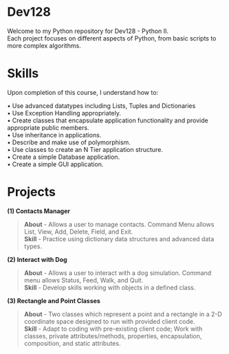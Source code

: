# Dev128
Welcome to my Python repository for Dev128 - Python II.<br/> 
Each project focuses on different aspects of Python, from basic scripts to more complex algorithms.


# Skills
Upon completion of this course, I understand how to:<br/>

• Use advanced datatypes including Lists, Tuples and Dictionaries<br/>
• Use Exception Handling appropriately.<br/>
• Create classes that encapsulate application functionality and provide appropriate public members.<br/>
• Use inheritance in applications.<br/>
• Describe and make use of polymorphism.<br/>
• Use classes to create an N Tier application structure.<br/>
• Create a simple Database application.<br/>
• Create a simple GUI application.


# Projects

**(1) Contacts Manager**
> **About** - Allows a user to manage contacts. Command Menu allows List, View, Add, Delete, Field, and Exit.<br />
> **Skill** - Practice using dictionary data structures and advanced data types.

**(2) Interact with Dog**
> **About** - Allows a user to interact with a dog simulation. Command menu allows Status, Feed, Walk, and Quit.<br />
> **Skill** - Develop skills working with objects in a defined class.

**(3) Rectangle and Point Classes**
> **About** - Two classes which represent a point and a rectangle in a 2-D coordinate space designed to run with provided client code. <br />
> **Skill** - Adapt to coding with pre-existing client code; Work with classes, private attributes/methods, properties, encapsulation, composition, and static attributes.
